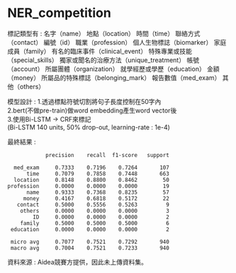 # NER_competition

標記類型有 : 
名字（name）
地點（location）
時間（time）
聯絡方式（contact）
編號（id）
職業（profession）
個人生物標誌（biomarker）
家庭成員（family）
有名的臨床事件（clinical_event）
特殊專業或技能（special_skills）
獨家或聞名的治療方法（unique_treatment）
帳號（account）
所屬團體（organization）
就學經歷或學歷（education）
金額（money）
所屬品的特殊標誌（belonging_mark）
報告數值（med_exam）
其他（others）

模型設計 : 
1.透過標點符號切割將句子長度控制在50字內  
2.bert(不做pre-train)做word embedding產生word vector後  
3.使用Bi-LSTM -> CRF來標記  
  (Bi-LSTM 140 units, 50% drop-out, learning-rate : 1e-4)


最終結果 :

                precision    recall  f1-score   support

      med_exam     0.7333    0.7196    0.7264       107
          time     0.7079    0.7858    0.7448       663
      location     0.8148    0.8800    0.8462        50
    profession     0.0000    0.0000    0.0000        19
          name     0.9333    0.7368    0.8235        57
         money     0.4167    0.6818    0.5172        22
       contact     0.5000    0.5556    0.5263         9
        others     0.0000    0.0000    0.0000         3
            ID     0.0000    0.0000    0.0000         2
        family     0.5000    0.5000    0.5000         6
     education     0.0000    0.0000    0.0000         2

     micro avg     0.7077    0.7521    0.7292       940
     macro avg     0.7004    0.7521    0.7233       940
     
資料來源 : Aidea競賽方提供，因此未上傳資料集。 
